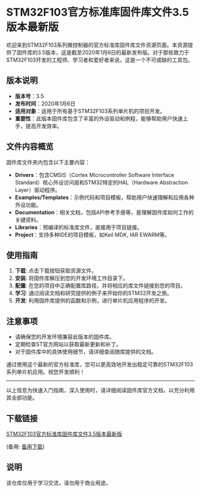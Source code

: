 # STM32F103官方标准库固件库文件3.5版本最新版

欢迎来到STM32F103系列微控制器的官方标准库固件库文件资源页面。本资源提供了固件库的3.5版本，这是截至2020年1月6日的最新发布版。对于那些致力于STM32F103开发的工程师、学习者和爱好者来说，这是一个不可或缺的工具包。

## 版本说明

- **版本号**：3.5
- **发布时间**：2020年1月6日
- **适用对象**：适用于所有基于STM32F103系列单片机的项目开发。
- **重要性**：此版本固件库包含了丰富的外设驱动和例程，能够帮助用户快速上手，提高开发效率。

## 文件内容概览

固件库文件夹内包含以下主要内容：
- **Drivers**：包含CMSIS（Cortex Microcontroller Software Interface Standard）核心外设访问层和STM32特定的HAL（Hardware Abstraction Layer）驱动程序。
- **Examples/Templates**：示例代码和项目模板，帮助用户快速理解和应用各种外设功能。
- **Documentation**：相关文档，包括API参考手册等，是理解固件库如何工作的关键资料。
- **Libraries**：预编译的标准库文件，直接用于项目链接。
- **Project**：支持多种IDE的项目模板，如Keil MDK, IAR EWARM等。

## 使用指南

1. **下载**: 点击下载按钮获取资源文件。
2. **安装**: 将固件库解压到您的开发环境工作目录下。
3. **配置**: 在您的项目中正确配置库路径，并将相应的库文件链接到您的项目。
4. **学习**: 通过阅读文档和研究提供的例子来开始你的STM32开发之旅。
5. **开发**: 利用固件库提供的函数和示例，进行单片机应用程序的开发。

## 注意事项

- 请确保您的开发环境兼容此版本的固件库。
- 定期检查ST官方网站以获取最新更新和补丁。
- 对于固件库中的具体使用细节，请详细查阅随库提供的文档。

通过使用这个最新的官方标准库，您可以更高效地开发出稳定可靠的STM32F103系列单片机应用。祝您开发顺利！

---

以上信息为快速入门指南，深入使用时，请详细阅读固件库官方文档，以充分利用其全部功能。

## 下载链接
[STM32F103官方标准库固件库文件3.5版本最新版](https://pan.quark.cn/s/0d9cff866c83) 

(备用: [备用下载](https://pan.baidu.com/s/1R7kTvmLtEVImBWkSv1OkTA?pwd=1234))

## 说明

该仓库仅用于学习交流，请勿用于商业用途。
